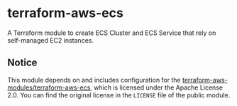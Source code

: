 # terraform-aws-ecs

A Terraform module to create ECS Cluster and ECS Service that rely on self-managed EC2 instances.

## Notice

This module depends on and includes configuration for the [terraform-aws-modules/terraform-aws-ecs](https://github.com/terraform-aws-modules/terraform-aws-ecs), which is licensed under the Apache License 2.0. You can find the original license in the `LICENSE` file of the public module.
